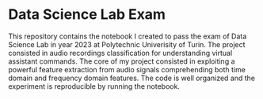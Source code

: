 # Data Science Lab Exam

This repository contains the notebook I created to pass the exam of Data Science Lab in year 2023 at Polytechnic Univerisity of Turin. The project consisted in audio recordings classification for understanding virtual assistant commands. The core of my project consisted in exploiting a powerful feature extraction from audio signals comprehending both time domain and frequency domain features. The code is well organized and the experiment is reproducible by running the notebook. 
